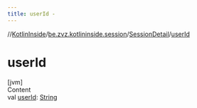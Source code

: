 ```yaml
---
title: userId -
---
```

//[KotlinInside](../../index.md)/[be.zvz.kotlininside.session](../index.md)/[SessionDetail](index.md)/[userId](user-id.md)



# userId  
[jvm]  
Content  
val [userId](user-id.md): [String](https://kotlinlang.org/api/latest/jvm/stdlib/kotlin/-string/index.html)  



